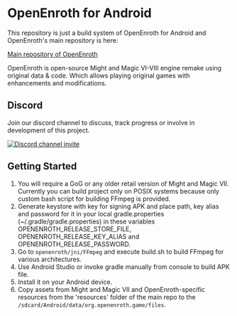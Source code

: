 # OpenEnroth for Android

This repository is just a build system of OpenEnroth for Android and OpenEnroth's main repository is here:

[Main repository of OpenEnroth](https://github.com/OpenEnroth/OpenEnroth)

OpenEnroth is open-source Might and Magic VI-VIII engine remake using original data & code.
Which allows playing original games with enhancements and modifications.

Discord
---------------
Join our discord channel to discuss, track progress or involve in development of this project.

[![Discord channel invite](https://img.shields.io/badge/chat-on%20discord-green.svg)](https://discord.gg/jRCyPtq) 

Getting Started
---------------
1. You will require a GoG or any older retail version of Might and Magic VII. Currently you can build project only on POSIX systems because only custom bash script for building FFmpeg is provided.
2. Generate keystore with key for signing APK and place path, key alias and password for it in your local gradle.properties (~/.gradle/gradle.properties) in these variables OPENENROTH_RELEASE_STORE_FILE, OPENENROTH_RELEASE_KEY_ALIAS and OPENENROTH_RELEASE_PASSWORD.
3. Go to `openenroth/jni/FFmpeg` and execute build.sh to build FFmpeg for various architectures.
4. Use Android Studio or invoke gradle manually from console to build APK file.
5. Install it on your Android device.
6. Copy assets from Might and Magic VII and OpenEnroth-specific resources from the 'resources' folder of the main repo to the `/sdcard/Android/data/org.openenroth.game/files`.
